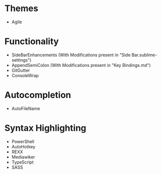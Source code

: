 # Themes
- Agile

# Functionality
- SideBarEnhancements   (With Modifications present in "Side Bar.sublime-settings")
- AppendSemiColon       (With Modifications present in "Key Bindings.md")
- GitGutter
- ConsoleWrap

# Autocompletion
- AutoFileName

# Syntax Highlighting
- PowerShell
- AutoHotkey
- REXX
- Mediawiker
- TypeScript
- SASS
